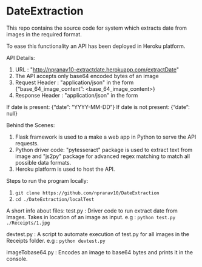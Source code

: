 # DateExtraction

This repo contains the source code for system which extracts date from images in the required format.

To ease this functionality an API has been deployed in Heroku platform.


API Details:
1) URL : "http://npranav10-extractdate.herokuapp.com/extractDate"
2) The API accepts only base64 encoded bytes of an image
3) Request Header : "application/json" in the form {“base_64_image_content”: <base_64_image_content>}
4) Response Header : "application/json" in the form

If date is present:
{“date”: “YYYY-MM-DD”}
If date is not present:
{“date”: null}



Behind the Scenes:
1) Flask framework is used to a make a web app in Python to serve the API requests. 
2) Python driver code: "pytesseract" package is used to extract text from image and "js2py" package for advanced regex matching to match all possible data formats. 
3) Heroku platform is used to host the API.

Steps to run the program locally:
1) `git clone https://github.com/npranav10/DateExtraction`
2) `cd ./DateExtraction/localTest`

A short info about files:
test.py : Driver code to run extract date from Images. Takes in location of an image as input.
e.g : `python test.py ./Receipts/1.jpg`

devtest.py : A script to automate execution of test.py for all images in the Receipts folder.
e.g : `python devtest.py`

imageTobase64.py : Encodes an image to base64 bytes and prints it in the console.
